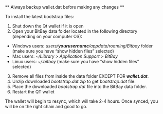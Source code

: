 ** Always backup wallet.dat before making any changes **

To install the latest bootstrap files:

1. Shut down the Qt wallet if it is open
2. Open your BitBay data folder located in the following directory (depending on your computer OS):

- Windows users: *users/**yourusername**/appdata/roaming/Bitbay* folder (make sure you have “show hidden files” selected)
- Mac users: *~/Library > Application Support > BitBay*
- Linux users: *~/.bitbay* (make sure you have “show hidden files” selected)

3. Remove all files from inside the data folder EXCEPT FOR ***wallet.dat***.
4. Unzip downloaded *bootstrap.dat.zip* to get *bootstrap.dat* file.
5. Place the downloaded *bootstrap.dat* file into the BitBay data folder.
6. Restart the QT wallet

The wallet will begin to resync, which will take 2-4 hours. Once synced, you will be on the right chain and good to go.
